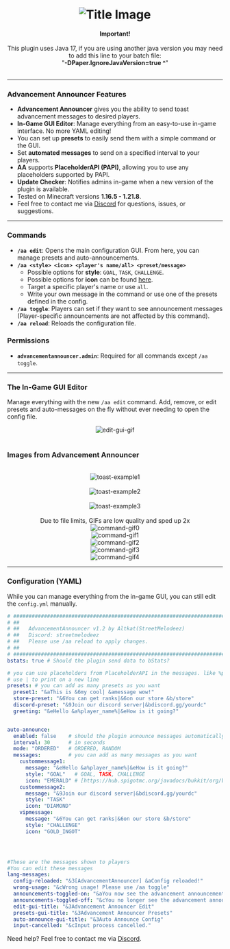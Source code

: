<div align="center">
  <h1><img src="https://altkat.github.io/AdvancementAnnouncer/title.png" alt="Title Image"></h1>

</div>

<div align="center"><b>Important!</b></div><br>
<div align="center">This plugin uses Java 17, if you are using another java version you may need to add this line to your batch file:<br>
"<b>-DPaper.IgnoreJavaVersion=true ^</b>"​<br><br>
</div>

---

### Advancement Announcer Features
- **Advancement Announcer** gives you the ability to send toast advancement messages to desired players.
- **In-Game GUI Editor**: Manage everything from an easy-to-use in-game interface. No more YAML editing!
- You can set up **presets** to easily send them with a simple command or the GUI.
- Set **automated messages** to send on a specified interval to your players.
- **AA** supports **PlaceholderAPI (PAPI)**, allowing you to use any placeholders supported by PAPI.
- **Update Checker**: Notifies admins in-game when a new version of the plugin is available.
- Tested on Minecraft versions **1.16.5 - 1.21.8**.
- Feel free to contact me via <a href="https://discordapp.com/users/247441109888925697" target="_blank">Discord</a> for questions, issues, or suggestions.

---

### Commands
- **`/aa edit`**: Opens the main configuration GUI. From here, you can manage presets and auto-announcements.
- **`/aa <style> <icon> <player's name/all> <preset/message>`**
    - Possible options for **style**: `GOAL`, `TASK`, `CHALLENGE`.
    - Possible options for **icon** can be found <a href="https://hub.spigotmc.org/javadocs/bukkit/org/bukkit/Material.html" target="_blank">here</a>.
    - Target a specific player's name or use `all`.
    - Write your own message in the command or use one of the presets defined in the config.
- **`/aa toggle`**: Players can set if they want to see announcement messages (Player-specific announcements are not affected by this command).
- **`/aa reload`**: Reloads the configuration file.

### Permissions
- **`advancementannouncer.admin`**: Required for all commands except `/aa toggle`.

---
### The In-Game GUI Editor
Manage everything with the new `/aa edit` command. Add, remove, or edit presets and auto-messages on the fly without ever needing to open the config file.

<div align="center">
  <img src="https://altkat.github.io/AdvancementAnnouncer/aaeditmenu.gif" alt="edit-gui-gif"><br>
</div>
<br>

### Images from Advancement Announcer

<div align="center">
  <br>
  <img src="https://altkat.github.io/AdvancementAnnouncer/a.png" alt="toast-example1"><br><br>
  <img src="https://altkat.github.io/AdvancementAnnouncer/b.png" alt="toast-example2"><br><br>
  <img src="https://altkat.github.io/AdvancementAnnouncer/c.png" alt="toast-example3"><br><br>
  <a>Due to file limits, GIFs are low quality and sped up 2x</a><br>
  <img src="https://altkat.github.io/AdvancementAnnouncer/autoannouncegif.gif" alt="command-gif0"><br>
  <img src="https://altkat.github.io/AdvancementAnnouncer/fourthcommand.gif" alt="command-gif1"><br>
  <img src="https://altkat.github.io/AdvancementAnnouncer/firstcommand.gif" alt="command-gif2"><br>
  <img src="https://altkat.github.io/AdvancementAnnouncer/secondcommand.gif" alt="command-gif3"><br>
  <img src="https://altkat.github.io/AdvancementAnnouncer/thirdcommand.gif" alt="command-gif4"><br>
</div>
 
---

### Configuration (YAML)
While you can manage everything from the in-game GUI, you can still edit the `config.yml` manually.

```yaml
# ######################################################################################################
# ##                                                                                                  ##
# ##   AdvancementAnnouncer v1.2 by Altkat(StreetMelodeez)                                            ##
# ##   Discord: streetmelodeez                                                                        ##
# ##   Please use /aa reload to apply changes.                                                        ##
# ##                                                                                                  ##
# ######################################################################################################
bstats: true # Should the plugin send data to bStats?

# you can use placeholders from PlaceholderAPI in the messages. like %player_name%
# use | to print on a new line
presets: # you can add as many presets as you want
  preset1: "&aThis is &6my cool| &amessage wow!"
  store-preset: "&6You can get ranks|&6on our store &b/store"
  discord-preset: "&9Join our discord server|&bdiscord.gg/yourdc"
  greeting: "&eHello &a%player_name%|&eHow is it going?"


auto-announce:
  enabled: false    # should the plugin announce messages automatically
  interval: 30      # in seconds
  mode: "ORDERED"   # ORDERED, RANDOM
  messages:         # you can add as many messages as you want
    custommessage1:
      message: "&eHello &a%player_name%|&eHow is it going?"
      style: "GOAL"   # GOAL, TASK, CHALLENGE
      icon: "EMERALD" # [https://hub.spigotmc.org/javadocs/bukkit/org/bukkit/Material.html](https://hub.spigotmc.org/javadocs/bukkit/org/bukkit/Material.html)
    custommessage2:
      message: "&9Join our discord server|&bdiscord.gg/yourdc"
      style: "TASK"
      icon: "DIAMOND"
    vipmessage:
      message: "&6You can get ranks|&6on our store &b/store"
      style: "CHALLENGE"
      icon: "GOLD_INGOT"




#These are the messages shown to players
#You can edit these messages
lang-messages:
  config-reloaded: "&3[AdvancementAnnouncer] &aConfig reloaded!"
  wrong-usage: "&cWrong usage! Please use /aa toggle"
  announcements-toggled-on: "&aYou now see the advancement announcements!"
  announcements-toggled-off: "&cYou no longer see the advancement announcements!"
  edit-gui-title: "&3Advancement Announcer Edit"
  presets-gui-title: "&3Advancement Announcer Presets"
  auto-announce-gui-title: "&3Auto Announce Config"
  input-cancelled: "&cInput process cancelled."
```
Need help? Feel free to contact me via <a href="https://discordapp.com/users/247441109888925697" target="_blank">Discord</a>.
